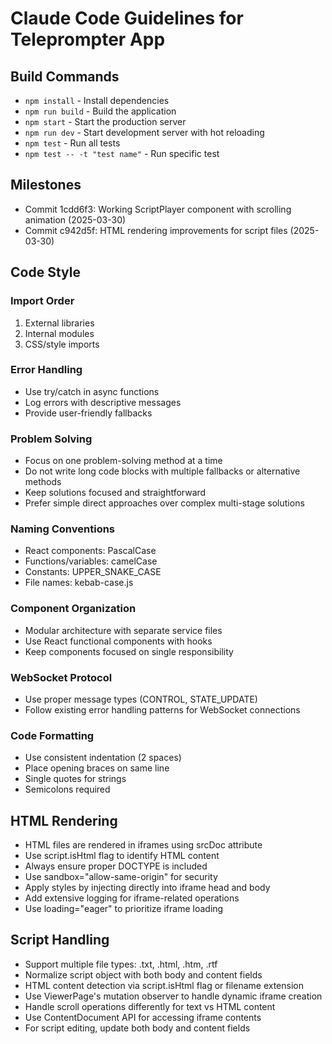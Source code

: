 # Claude Code Guidelines for Teleprompter App

## Build Commands
- `npm install` - Install dependencies
- `npm run build` - Build the application
- `npm start` - Start the production server
- `npm run dev` - Start development server with hot reloading
- `npm test` - Run all tests
- `npm test -- -t "test name"` - Run specific test

## Milestones
- Commit 1cdd6f3: Working ScriptPlayer component with scrolling animation (2025-03-30)
- Commit c942d5f: HTML rendering improvements for script files (2025-03-30)

## Code Style

### Import Order
1. External libraries
2. Internal modules
3. CSS/style imports

### Error Handling
- Use try/catch in async functions
- Log errors with descriptive messages
- Provide user-friendly fallbacks

### Problem Solving
- Focus on one problem-solving method at a time
- Do not write long code blocks with multiple fallbacks or alternative methods
- Keep solutions focused and straightforward
- Prefer simple direct approaches over complex multi-stage solutions

### Naming Conventions
- React components: PascalCase
- Functions/variables: camelCase
- Constants: UPPER_SNAKE_CASE
- File names: kebab-case.js

### Component Organization
- Modular architecture with separate service files
- Use React functional components with hooks
- Keep components focused on single responsibility

### WebSocket Protocol
- Use proper message types (CONTROL, STATE_UPDATE)
- Follow existing error handling patterns for WebSocket connections

### Code Formatting
- Use consistent indentation (2 spaces)
- Place opening braces on same line
- Single quotes for strings
- Semicolons required

## HTML Rendering
- HTML files are rendered in iframes using srcDoc attribute
- Use script.isHtml flag to identify HTML content
- Always ensure proper DOCTYPE is included
- Use sandbox="allow-same-origin" for security
- Apply styles by injecting directly into iframe head and body
- Add extensive logging for iframe-related operations
- Use loading="eager" to prioritize iframe loading

## Script Handling
- Support multiple file types: .txt, .html, .htm, .rtf
- Normalize script object with both body and content fields
- HTML content detection via script.isHtml flag or filename extension
- Use ViewerPage's mutation observer to handle dynamic iframe creation
- Handle scroll operations differently for text vs HTML content
- Use ContentDocument API for accessing iframe contents
- For script editing, update both body and content fields